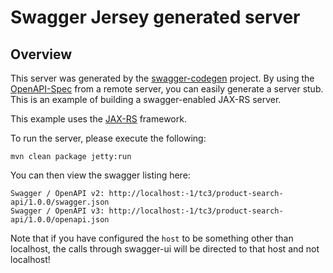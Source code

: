 # Swagger Jersey generated server

## Overview
This server was generated by the [swagger-codegen](https://github.com/swagger-api/swagger-codegen) project. By using the 
[OpenAPI-Spec](https://github.com/swagger-api/swagger-core/wiki) from a remote server, you can easily generate a server stub.  This
is an example of building a swagger-enabled JAX-RS server.

This example uses the [JAX-RS](https://jax-rs-spec.java.net/) framework.

To run the server, please execute the following:

```
mvn clean package jetty:run
```

You can then view the swagger listing here:

```
Swagger / OpenAPI v2: http://localhost:-1/tc3/product-search-api/1.0.0/swagger.json
Swagger / OpenAPI v3: http://localhost:-1/tc3/product-search-api/1.0.0/openapi.json
```

Note that if you have configured the `host` to be something other than localhost, the calls through
swagger-ui will be directed to that host and not localhost!